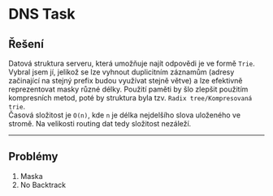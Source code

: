 # DNS Task
## Řešení

Datová struktura serveru, která umožňuje najít odpovědi je ve formě `Trie`. Vybral jsem jí, jelikož se lze vyhnout duplicitním záznamům (adresy začinající na stejný prefix budou využívat stejně větve) a lze efektivně reprezentovat masky různé délky. Použití paměti by šlo zlepšit použitím kompresních metod, poté by struktura byla tzv. `Radix tree/Kompresovaná trie`.  
Časová složitost je `O(n)`, kde `n` je délka nejdelšího slova uloženého ve stromě. Na velikosti routing dat tedy složitost nezáleží.  
  


---

## Problémy
1) Maska
2) No Backtrack